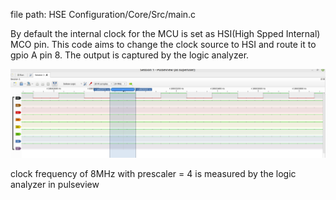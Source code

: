 file path: HSE Configuration/Core/Src/main.c

By default the internal clock for the MCU is set as HSI(High Spped Internal) MCO pin. This code aims to change the clock source to HSI and route it to gpio A pin 8. The output is captured by the logic analyzer.

![](HSE%20configuration%20logic%20analyzer%20output.png)

clock frequency of 8MHz with prescaler = 4 is measured by the logic analyzer in pulseview
